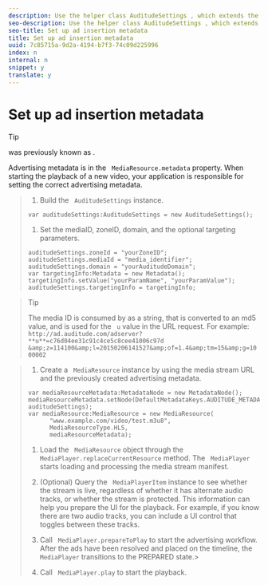 ```yaml
---
description: Use the helper class AuditudeSettings , which extends the MetadataNode class, to set up metadata.
seo-description: Use the helper class AuditudeSettings , which extends the MetadataNode class, to set up metadata.
seo-title: Set up ad insertion metadata
title: Set up ad insertion metadata
uuid: 7c85715a-9d2a-4194-b7f3-74c09d225996
index: n
internal: n
snippet: y
translate: y
---
```


# Set up ad insertion metadata


>[!TIP]
>
><!-- PH element: phrases/auditude-name-long --> was previously known as <!-- PH element: phrases/auditude-name-previously-known-as --> .

Advertising metadata is in the ` MediaResource.metadata` property. When starting the playback of a new video, your application is responsible for setting the correct advertising metadata. 

>1. Build the ` AuditudeSettings` instance.
>
>   ```
>   var auditudeSettings:AuditudeSettings = new AuditudeSettings();
>   ```
>
>1. Set the  <!-- PH element: phrases/auditude-name-long --> mediaID, zoneID, domain, and the optional targeting parameters.
>
>   ```
>   auditudeSettings.zoneId = "yourZoneID"; 
>   auditudeSettings.mediaId = "media_identifier"; 
>   auditudeSettings.domain = "yourAuditudeDomain"; 
>   var targetingInfo:Metadata = new Metadata(); 
>   targetingInfo.setValue("yourParamName", "yourParamValue"); 
>   auditudeSettings.targetingInfo = targetingInfo;
>   ```

>   >[!TIP]
>   >
>   >The media ID is consumed by <!-- PH element: phrases/primetime-sdk-name --> as a string, that is converted to an md5 value, and is used for the ` u` value in the  <!-- PH element: phrases/auditude-name --> URL request. For example:` http://ad.auditude.com/adserver? **u**=c76d04ee31c91c4ce5c8cee41006c97d &amp;z=114100&amp;l=20150206141527&amp;of=1.4&amp;tm=15&amp;g=1000002` 

>
>1. Create a ` MediaResource` instance by using the media stream URL and the previously created advertising metadata.
>
>   ```
>   var mediaResourceMetadata:MetadataNode = new MetadataNode(); 
>   mediaResourceMetadata.setNode(DefaultMetadataKeys.AUDITUDE_METADATA_KEY, auditudeSettings); 
>   var mediaResource:MediaResource = new MediaResource( 
>         "www.example.com/video/test.m3u8", 
>         MediaResourceType.HLS,  
>         mediaResourceMetadata);
>   ```
>
>1. Load the ` MediaResource` object through the ` MediaPlayer.replaceCurrentResource` method.
>   The ` MediaPlayer` starts loading and processing the media stream manifest. 
>
>1. (Optional) Query the ` MediaPlayerItem` instance to see whether the stream is live, regardless of whether it has alternate audio tracks, or whether the stream is protected.
>   This information can help you prepare the UI for the playback. For example, if you know there are two audio tracks, you can include a UI control that toggles between these tracks.
>
>1. Call ` MediaPlayer.prepareToPlay` to start the advertising workflow.
>   After the ads have been resolved and placed on the timeline, the ` MediaPlayer` transitions to the PREPARED state.>
>1. Call ` MediaPlayer.play` to start the playback.

